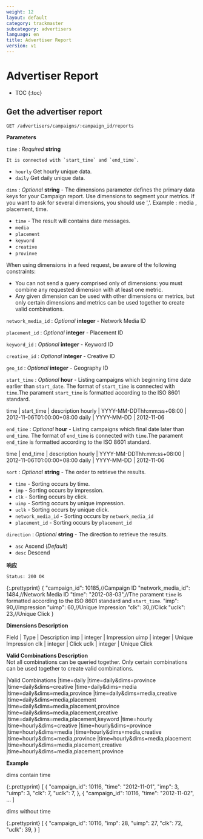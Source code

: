 ```yaml
---
weight: 12
layout: default
category: trackmaster
subcategory: advertisers
language: en
title: Advertiser Report
version: v1
---
```


# Advertiser Report

* TOC
{:toc}


## Get the advertiser report

    GET /advertisers/campaigns/:campaign_id/reports

**Parameters**

`time`
: _Required_ **string**  

	It is connected with `start_time` and `end_time`.

  * `hourly` Get hourly unique data.
  * `daily` Get daily unique data.


`dims`
: _Optional_ **string** - The dimensions parameter defines the primary data keys for your Campaign report. Use dimensions to segment your metrics. If you want to ask for several dimensions, you should use ','. Example : media , placement, time. 
  
  *  `time` - The result will contains date messages.
  *  `media`    
  *  `placement` 
  *  `keyword` 
  *  `creative` 
  *  `provinve` 


When using dimensions in a feed request, be aware of the following constraints:

* You can not send a query comprised only of dimensions: you must combine any requested dimension with at least one metric.
* Any given dimension can be used with other dimensions or metrics, but only certain dimensions and metrics can be used together to create valid combinations. 

`network_media_id`
: _Optional_ **integer** - Network Media ID

`placement_id`
: _Optional_ **integer** - Placement ID

`keyword_id`
: _Optional_ **integer** - Keyword ID

`creative_id`
: _Optional_ **integer** - Creative ID

`geo_id`
: _Optional_ **integer** - Geography ID

`start_time`
: _Optional_ **hour** - Listing campaigns which beginning time date earlier than `start_date`. The format of `start_time` is connected with `time`.The parament  `start_time` is formatted according to the ISO 8601 standard.

time | start_time   | description
hourly   | YYYY-MM-DDThh:mm:ss+08:00   | 2012-11-06T01:00:00+08:00
daily    | YYYY-MM-DD     | 2012-11-06


`end_time`
: _Optional_ **hour** - Listing campaigns which final date later than `end_time`. The format of `end_time` is connected with `time`.The parament `end_time` is formatted according to the ISO 8601 standard.

time | end_time   | description
hourly   | YYYY-MM-DDThh:mm:ss+08:00   | 2012-11-06T01:00:00+08:00
daily    | YYYY-MM-DD     | 2012-11-06



`sort`
: _Optional_ **string** - The order to retrieve the results.

  * `time` - Sorting occurs by time.
  * `imp` - Sorting occurs by impression.
  * `clk` - Sorting occurs by click.
  * `uimp` - Sorting occurs by unique impression.
  * `uclk` - Sorting occurs by unique click.
  * `network_media_id` - Sorting occurs by `network_media_id`
  * `placement_id` - Sorting occurs by `placement_id`

`direction`
: _Optional_ **string** - The direction to retrieve the results.

  * `asc` Ascend (_Default_)
  * `desc` Descend


**响应**

    Status: 200 OK
    

{:.prettyprint}
      {
        "campaign_id": 10185,//Campaign ID
        "network_media_id": 1484,//Network Media ID
        "time": "2012-08-03",//The parament `time` is formatted according to the ISO 8601 standard and `start_time`.
        "imp": 90,//Impression
        "uimp": 60,//Unique Impression
        "clk": 30,//Click
        "uclk": 23,//Unique Click
      }


**Dimensions Description**

Field | Type     | Description
imp      | integer     | Impression
uimp     | integer     | Unique Impression
clk      | integer     | Click
uclk     | integer     | Unique Click

**Valid Combinations Description**  
Not all combinations can be queried together. Only certain combinations can be used together to create valid combinations. 


|Valid Combinations
|time=daily
|time=daily&dims=province
|time=daily&dims=creative 
|time=daily&dims=media
|time=daily&dims=media,province
|time=daily&dims=media,creative 
|time=daily&dims=media,placement
|time=daily&dims=media,placement,province
|time=daily&dims=media,placement,creative 
|time=daily&dims=media,placement,keyword 
|time=hourly 
|time=hourly&dims=creative 
|time=hourly&dims=province 
|time=hourly&dims=media 
|time=hourly&dims=media,creative 
|time=hourly&dims=media,province 
|time=hourly&dims=media,placement 
|time=hourly&dims=media,placement,creative 
|time=hourly&dims=media,placement,province



**Example**

dims contain time

{:.prettyprint}
    [
        {
            "campaign_id": 10116,
            "time": "2012-11-01",
            "imp": 3,
            "uimp": 3,
            "clk": 7,
            "uclk": 7,
        },
        {
            "campaign_id": 10116,
            "time": "2012-11-02",
        …
    ]

dims without time

{:.prettyprint}
    [
        {
            "campaign_id": 10116,
            "imp": 28,
            "uimp": 27,
            "clk": 72,
            "uclk": 39,
        }
    ]
